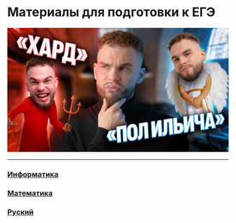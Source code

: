 # Материалы для подготовки к ЕГЭ

<img src="/img/Ильич.jpg" alt="Информатика"/>

---

### [Информатика](Информатика/Алгоритм%20выполнения%20заданий.md)
### [Математика]()
### [Руский]()